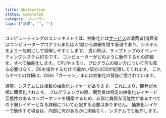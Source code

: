 ```yaml
---
title: Abstraction
status: Completed
category: プロパティ
tags: ["基礎", "", ""]
---
```


コンピューティングのコンテキストでは、抽象化とは[サービス](/ja/service/)の消費者(消費者はコンピュータープログラムまたは人間)から詳細を隠す表現であり、システムをより一般的にして理解しやすくします。
良い例は、ラップトップのオペレーティングシステム(OS)です。
コンピューターがどのように動作するかの詳細を、すべて抽象化します。
CPUやメモリ、プログラムの扱い方について何も知る必要はなく、OSを操作するだけで細かい部分はOSが処理してくれます。
これらすべての詳細は、OSの「カーテン」または抽象化の背後に隠されています。

通常、システムには複数の抽象化レイヤーがあります。
これにより、開発が大幅に簡素化されます。
プログラミングの際、開発者は特定の抽象化レイヤーと互換性のあるコンポーネントを構築するため、非常に異質な可能性があるすべての下層レイヤーとなる詳細について心配する必要はありません。
抽象化レイヤーで動作する場合は、内部に何があるかに関係なく、システムでも動作します。
